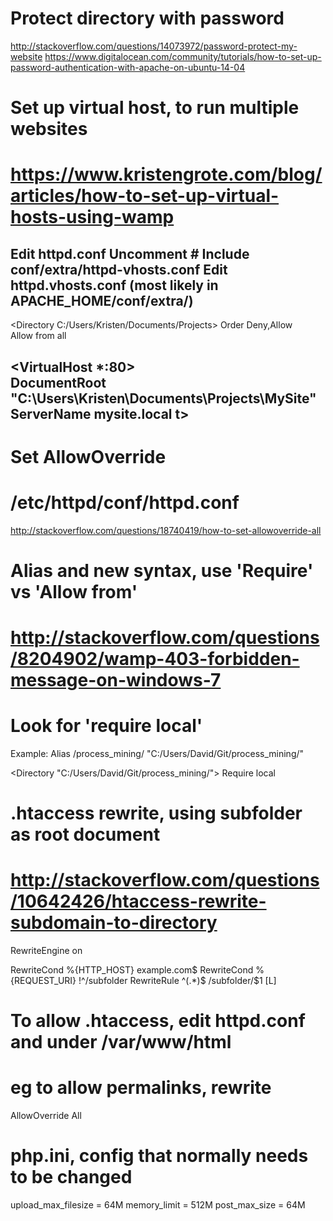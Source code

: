 # Protect directory with password
http://stackoverflow.com/questions/14073972/password-protect-my-website
https://www.digitalocean.com/community/tutorials/how-to-set-up-password-authentication-with-apache-on-ubuntu-14-04

# Set up virtual host, to run multiple websites
# https://www.kristengrote.com/blog/articles/how-to-set-up-virtual-hosts-using-wamp
Edit httpd.conf
Uncomment # Include conf/extra/httpd-vhosts.conf
Edit httpd.vhosts.conf (most likely in APACHE_HOME/conf/extra/)
-----------------------------------------
<Directory C:/Users/Kristen/Documents/Projects>
Order Deny,Allow   
Allow from all 
</Directory>

<VirtualHost *:80>   
DocumentRoot "C:\Users\Kristen\Documents\Projects\MySite" 
ServerName mysite.local 
</VirtualHost>t>
------------------------------------------

# Set AllowOverride
# /etc/httpd/conf/httpd.conf
http://stackoverflow.com/questions/18740419/how-to-set-allowoverride-all

# Alias and new syntax, use 'Require' vs 'Allow from'
# http://stackoverflow.com/questions/8204902/wamp-403-forbidden-message-on-windows-7
# Look for 'require local'
Example:
Alias /process_mining/ "C:/Users/David/Git/process_mining/" 

<Directory "C:/Users/David/Git/process_mining/">
Require local
</Directory>

# .htaccess rewrite, using subfolder as root document
# http://stackoverflow.com/questions/10642426/htaccess-rewrite-subdomain-to-directory
RewriteEngine on

RewriteCond %{HTTP_HOST} example.com$
RewriteCond %{REQUEST_URI} !^/subfolder
RewriteRule ^(.*)$ /subfolder/$1 [L] 

# To allow .htaccess, edit httpd.conf and under /var/www/html
# eg to allow permalinks, rewrite
AllowOverride All

# php.ini, config that normally needs to be changed
upload_max_filesize = 64M
memory_limit = 512M
post_max_size = 64M